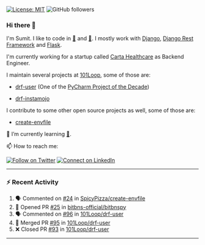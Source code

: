 [![License: MIT](https://img.shields.io/badge/License-MIT-yellow.svg)](https://opensource.org/licenses/MIT)
![GitHub followers](https://img.shields.io/github/followers/sumit4613?style=social)

### Hi there 👋

I'm Sumit. I like to code in [:snake:](https://python.org/) and [:rabbit:](https://golang.org). I mostly work with [Django](https://djangoproject.com), [Django Rest Framework](https://www.django-rest-framework.org/) and [Flask](https://flask.palletsprojects.com).

I'm currently working for a startup called [Carta Healthcare](https://www.carta.healthcare) as Backend Engineer.

I maintain several projects at [101Loop](https://github.com/101loop/), some of those are:

- [drf-user](https://github.com/101loop/drf-user) (One of the [PyCharm Project of the Decade](https://www.jetbrains.com/lp/pycharm-10-years/))

- [drf-instamojo ](https://github.com/101loop/drf-instamojo)

I contribute to some other open source projects as well, some of those are:

- [create-envfile](https://github.com/SpicyPizza/create-envfile)

🔭 I’m currently learning [:rabbit:](https://golang.org).

📫 How to reach me:

[![Follow on Twitter](https://img.shields.io/badge/--twitter?label=Twitter&logo=Twitter&style=social)](https://twitter.com/sumitsingh4613) [![Connect on LinkedIn](https://img.shields.io/badge/--linkedin?label=LinkedIn&logo=LinkedIn&style=social)](https://www.linkedin.com/in/sumit4613)


---

### :zap: Recent Activity

<!--START_SECTION:activity-->
1. 🗣 Commented on [#24](https://github.com/SpicyPizza/create-envfile/issues/24) in [SpicyPizza/create-envfile](https://github.com/SpicyPizza/create-envfile)
2. 💪 Opened PR [#25](https://github.com/bitbns-official/bitbnspy/pull/25) in [bitbns-official/bitbnspy](https://github.com/bitbns-official/bitbnspy)
3. 🗣 Commented on [#96](https://github.com/101Loop/drf-user/issues/96) in [101Loop/drf-user](https://github.com/101Loop/drf-user)
4. 🎉 Merged PR [#95](https://github.com/101Loop/drf-user/pull/95) in [101Loop/drf-user](https://github.com/101Loop/drf-user)
5. ❌ Closed PR [#93](https://github.com/101Loop/drf-user/pull/93) in [101Loop/drf-user](https://github.com/101Loop/drf-user)
<!--END_SECTION:activity-->

---
